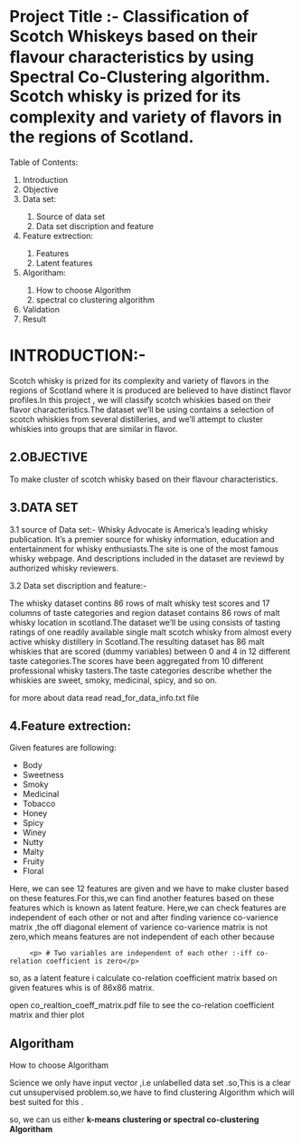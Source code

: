 # Project Title :- Classiﬁcation of Scotch Whiskeys based on their ﬂavour characteristics by using Spectral Co-Clustering algorithm. Scotch whisky is prized for its complexity and  variety of ﬂavors in the regions of Scotland.









<h>  Table of Contents: <h/>


   <ol>
  <li>Introduction </li>
  <li>Objective</li>
  <li>Data set:</li>
         <ol>
         <li>Source of data set</li>
         <li>Data set discription and feature</li>
          </ol>
   <li>Feature extrection:</li>
         <ol>
         <li>Features</li>
         <li>Latent features</li>
          </ol>
  <li>Algoritham:</li>
            <ol>
         <li>How to choose Algorithm</li>
         <li>spectral co clustering algorithm</li>
          </ol>
  <li>Validation</li>
  <li>Result</li>

</ol>


<h1>INTRODUCTION:-</h1>
         <p>Scotch whisky is prized for its complexity and variety of flavors in  the regions of Scotland where it is produced are believed to have distinct flavor profiles.In this project , we will classify scotch whiskies based on their flavor characteristics.The dataset we’ll be using contains a selection of scotch whiskies from several distilleries, and we’ll attempt to cluster whiskies into groups that are similar in flavor.</p>


<h2>2.OBJECTIVE</h2>
   <p>To make cluster of scotch whisky based on their flavour characteristics.</p>





<h2>3.DATA SET </h2>
 <p>3.1  source of Data set:-   
 Whisky Advocate is America’s leading whisky publication. It’s a premier source for whisky information, education and entertainment for whisky enthusiasts.The site is one of the most famous whisky webpage. And descriptions included in the dataset are reviewd by authorized whisky reviewers.</p>






<p>3.2 Data set discription and feature:-</p>
         <p>The whisky  dataset contins 86 rows of malt whisky test scores and 17 columns of taste categories and region dataset contains 86 rows of malt whisky location in scotland.The dataset we’ll be using consists of tasting ratings of one readily available single malt scotch whisky from almost every active whisky distillery in Scotland.The resulting dataset has 86 malt whiskies that are scored (dummy variables) between 0 and 4 in 12 different taste categories.The scores have been aggregated from 10 different professional whisky tasters.The taste categories describe whether the whiskies are sweet, smoky, medicinal, spicy, and so on.</p>

<a> for more about data read read_for_data_info.txt file<a/>
         
         
         
         
         
         
 <h2>4.Feature extrection:</h2>   
         <p>Given features are following:<p/>
         <ul>
  <li>Body  </li>
  <li>Sweetness</li>
  <li>Smoky</li>
   <li>Medicinal</li>
  <li>Tobacco</li>
  <li>Honey</li>
  <li>Spicy</li>
  <li>Winey </li>
  <li>Nutty</li>
  <li>Malty</li>
  <li>Fruity</li>
  <li>Floral</li>
</ul>
         <p>Here, we can see 12 features are given and we have to make cluster based on these features.For this,we can find another features based on these features which is known as latent feature. Here,we can check features are independent of each other or not and after finding varience co-varience matrix ,the off diagonal element of varience co-varience matrix is not zero,which means features are not independent of each other because </p>
         
         <p> # Two variables are independent of each other :-iff co-relation coefficient is zero</p>
         
<p>so, as a latent feature i calculate co-relation coefficient matrix based on given features whis is of 86x86 matrix.</p>
<h7>open co_realtion_coeff_matrix.pdf file to see the co-relation coefficient matrix and thier plot </h7>
                       
                       
                       
                       
 <h2>Algoritham</h2> 
 <h7>How to choose Algoritham</h7>
   <p>Science we only have input vector ,i.e unlabelled data set .so,This is a clear cut unsupervised problem.so,we have to find clustering Algorithm which will best suited for this .</p> 
   <p>so, we can us either <b>k-means clustering or spectral co-clustering Algoritham</b></p>


 







                  


























              
